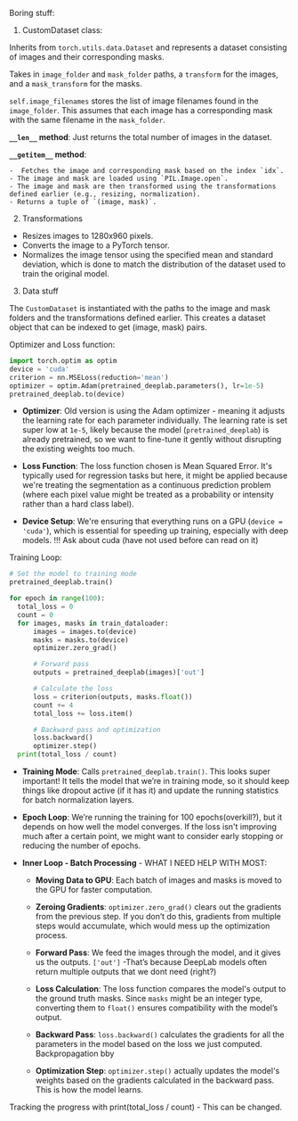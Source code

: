 
Boring stuff: 

1) CustomDataset class: 

Inherits from `torch.utils.data.Dataset` and represents a dataset consisting of images and their corresponding masks.

Takes in `image_folder` and `mask_folder` paths, a `transform` for the images, and a `mask_transform` for the masks.

 `self.image_filenames` stores the list of image filenames found in the `image_folder`. This assumes that each image has a corresponding mask with the same filename in the `mask_folder`.

 **`__len__` method**: Just returns the total number of images in the dataset.

**`__getitem__` method**:
    
    -  Fetches the image and corresponding mask based on the index `idx`.
    - The image and mask are loaded using `PIL.Image.open`.
	- The image and mask are then transformed using the transformations defined earlier (e.g., resizing, normalization).
    - Returns a tuple of `(image, mask)`.


2) Transformations 

- Resizes images to 1280x960 pixels.
-  Converts the image to a PyTorch tensor.
-  Normalizes the image tensor using the specified mean and standard deviation, which is  done to match the distribution of the dataset used to train the original model.

3) Data stuff

The `CustomDataset` is instantiated with the paths to the image and mask folders and the transformations defined earlier. This creates a dataset object that can be indexed to get (image, mask) pairs.


Optimizer and Loss function:

```python
import torch.optim as optim
device = 'cuda'
criterion = nn.MSELoss(reduction='mean')
optimizer = optim.Adam(pretrained_deeplab.parameters(), lr=1e-5)
pretrained_deeplab.to(device)
```
- **Optimizer**: Old version is using the Adam optimizer - meaning it adjusts the learning rate for each parameter individually. The learning rate is set super low at `1e-5`, likely because the model (`pretrained_deeplab`) is already pretrained, so we want to fine-tune it gently without disrupting the existing weights too much.
  
- **Loss Function**: The loss function chosen is Mean Squared Error. It's typically used for regression tasks but here, it might be applied because we're treating the segmentation as a continuous prediction problem (where each pixel value might be treated as a probability or intensity rather than a hard class label).

- **Device Setup**: We're ensuring that everything runs on a GPU (`device = 'cuda'`), which is essential for speeding up training, especially with deep models. !!! Ask about cuda (have not used before can read on it)

Training Loop: 

```python
# Set the model to training mode
pretrained_deeplab.train()

for epoch in range(100):
  total_loss = 0
  count = 0
  for images, masks in train_dataloader:
      images = images.to(device)
      masks = masks.to(device)
      optimizer.zero_grad()

      # Forward pass
      outputs = pretrained_deeplab(images)['out']

      # Calculate the loss
      loss = criterion(outputs, masks.float())
      count += 4
      total_loss += loss.item()

      # Backward pass and optimization
      loss.backward()
      optimizer.step()
  print(total_loss / count)
```

- **Training Mode**: Calls `pretrained_deeplab.train()`. This looks super important! It tells the model that we’re in training mode, so it should keep things like dropout active (if it has it) and update the running statistics for batch normalization layers.

- **Epoch Loop**: We’re running the training for 100 epochs(overkill?), but it depends on how well the model converges. If the loss isn't improving much after a certain point, we might want to consider early stopping or reducing the number of epochs.

- **Inner Loop - Batch Processing** - WHAT I NEED HELP WITH MOST:
    - **Moving Data to GPU**: Each batch of images and masks is moved to the GPU for faster computation.
    
    - **Zeroing Gradients**: `optimizer.zero_grad()` clears out the gradients from the previous step. If you don’t do this, gradients from multiple steps would accumulate, which would mess up the optimization process.

    - **Forward Pass**: We feed the images through the model, and it gives us the outputs.  `['out']` -That’s because DeepLab models often return multiple outputs that we dont need (right?)
    
    - **Loss Calculation**: The loss function compares the model's output to the ground truth masks. Since `masks` might be an integer type, converting them to `float()` ensures compatibility with the model’s output.

    - **Backward Pass**: `loss.backward()` calculates the gradients for all the parameters in the model based on the loss we just computed.  Backpropagation bby 

    - **Optimization Step**: `optimizer.step()` actually updates the model's weights based on the gradients calculated in the backward pass. This is how the model learns.

Tracking the progress with   print(total_loss / count) - This can be changed.

